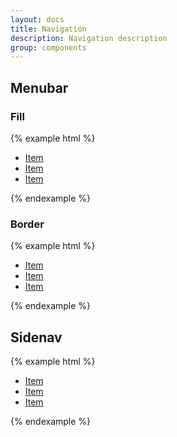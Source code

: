 ```yaml
---
layout: docs
title: Navigation
description: Navigation description
group: components
---
```


<h2>Menubar</h2>

<h3>Fill</h3>
{% example html %}
<nav>
   <ul class="env-nav env-nav--menubar env-nav--fill" role="menubar">
      <li class="env-nav__item" role="menuitem">
         <a class="env-nav__link" href="#">Item</a>
      </li>
      <li class="env-nav__item" role="menuitem">
         <a class="env-nav__link env-nav__link--active" href="#">Item</a>
      </li>
      <li class="env-nav__item" role="menuitem">
         <a class="env-nav__link" href="#">Item</a>
      </li>
   </ul>
</nav>
{% endexample %}

<h3>Border</h3>
{% example html %}
<nav>
   <ul class="env-nav env-nav--menubar env-nav--border" role="menubar">
      <li class="env-nav__item" role="menuitem">
         <a class="env-nav__link" href="#">Item</a>
      </li>
      <li class="env-nav__item" role="menuitem">
         <a class="env-nav__link env-nav__link--active" href="#">Item</a>
      </li>
      <li class="env-nav__item" role="menuitem">
         <a class="env-nav__link" href="#">Item</a>
      </li>
   </ul>
</nav>
{% endexample %}

<h2>Sidenav</h2>
{% example html %}
<nav>
   <ul class="env-nav env-nav--sidenav" role="menu">
      <li class="env-nav__item" role="menuitem">
         <a class="env-nav__link" href="#">Item</a>
      </li>
      <li class="env-nav__item" role="menuitem">
         <a class="env-nav__link env-nav__link--active" href="#">Item</a>
      </li>
      <li class="env-nav__item" role="menuitem">
         <a class="env-nav__link" href="#">Item</a>
      </li>
   </ul>
</nav>
{% endexample %}
